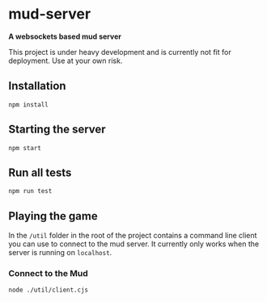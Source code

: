 # mud-server
**A websockets based mud server**

This project is under heavy development and is currently not fit for deployment. Use at your own risk.

## Installation
`npm install`

## Starting the server
`npm start`

## Run all tests
`npm run test`

## Playing the game
In the `/util` folder in the root of the project contains a command line client you can use to connect to the mud server. It currently only works when the server is running on `localhost`.

### Connect to the Mud
`node ./util/client.cjs`